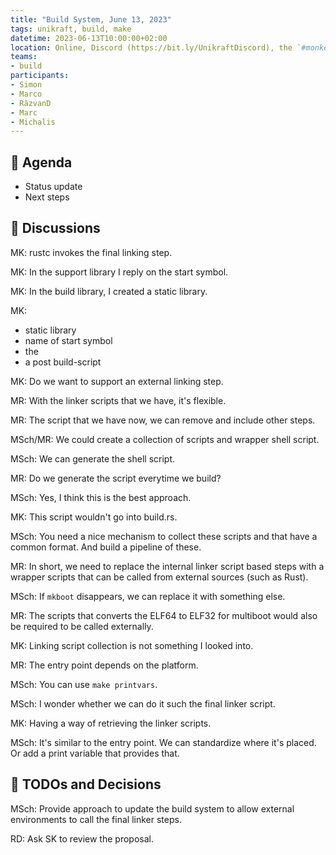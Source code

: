 ```yaml
---
title: "Build System, June 13, 2023"
tags: unikraft, build, make
datetime: 2023-06-13T10:00:00+02:00
location: Online, Discord (https://bit.ly/UnikraftDiscord), the `#monkey-business` voice channel
teams:
- build
participants:
- Simon
- Marco
- RăzvanD
- Marc
- Michalis
---
```


## :dart: Agenda

- Status update
- Next steps

## :closed_book: Discussions

MK: rustc invokes the final linking step.

MK: In the support library I reply on the start symbol.

MK: In the build library, I created a static library.

MK:
- static library
- name of start symbol
- the 
- a post build-script

MK: Do we want to support an external linking step.

MR: With the linker scripts that we have, it's flexible.

MR: The script that we have now, we can remove and include other steps.

MSch/MR: We could create a collection of scripts and wrapper shell script.

MSch: We can generate the shell script.

MR: Do we generate the script everytime we build?

MSch: Yes, I think this is the best approach.

MK: This script wouldn't go into build.rs.

MSch: You need a nice mechanism to collect these scripts and that have a common format.
And build a pipeline of these.

MR: In short, we need to replace the internal linker script based steps with a wrapper scripts that can be called from external sources (such as Rust).

MSch: If `mkboot` disappears, we can replace it with something else.

MR: The scripts that converts the ELF64 to ELF32 for multiboot would also be required to be called externally.

MK: Linking script collection is not something I looked into.

MR: The entry point depends on the platform.

MSch: You can use `make printvars`.

MSch: I wonder whether we can do it such the final linker script.

MK: Having a way of retrieving the linker scripts.

MSch: It's similar to the entry point.
We can standardize where it's placed.
Or add a print variable that provides that.

## :wrench: TODOs and Decisions

MSch: Provide approach to update the build system to allow external environments to call the final linker steps.

RD: Ask SK to review the proposal.
